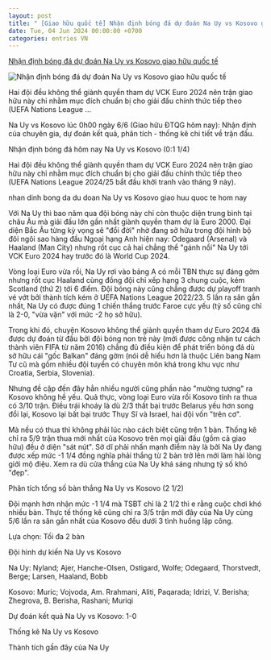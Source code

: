 ```yaml
---
layout: post
title: " [Giao hữu quốc tế] Nhận định bóng đá dự đoán Na Uy vs Kosovo giao hữu quốc tế"
date: Tue, 04 Jun 2024 00:00:00 +0700
categories: entries VN
---
```

[Nhận định bóng đá dự đoán Na Uy vs Kosovo giao hữu quốc tế](https://bongda24h.vn/nhan-dinh-bong-da/du-doan-na-uy-vs-kosovo-hom-nay-344-389551.html)

![Nhận định bóng đá dự đoán Na Uy vs Kosovo giao hữu quốc tế](https://static.bongda24h.vn/medias/standard/2024/06/03/nhan-dinh-bong-da-du-doan-na-uy-vs-kosovo-giao-huu-quoc-te-hom-nay-0306213327.jpg)

Hai đội đều không thể giành quyền tham dự VCK Euro 2024 nên trận giao hữu này chỉ nhằm mục đích chuẩn bị cho giải đấu chính thức tiếp theo (UEFA Nations League ...

Na Uy vs Kosovo lúc 0h00 ngày 6/6 (Giao hữu ĐTQG hôm nay): Nhận định của chuyên gia, dự đoán kết quả, phân tích - thống kê chi tiết về trận đấu.

Nhận định bóng đá hôm nay Na Uy vs Kosovo (0:1 1/4)

Hai đội đều không thể giành quyền tham dự VCK Euro 2024 nên trận giao hữu này chỉ nhằm mục đích chuẩn bị cho giải đấu chính thức tiếp theo (UEFA Nations League 2024/25 bắt đầu khởi tranh vào tháng 9 này).

nhan dinh bong da du doan Na Uy vs Kosovo giao huu quoc te hom nay

Với Na Uy thì bao năm qua đội bóng này chỉ còn thuộc diện trung bình tại châu Âu mà giải đấu lớn gần nhất giành quyền tham dự là Euro 2000. Đại diện Bắc Âu từng kỳ vọng sẽ "đổi đời" nhờ đang sở hữu trong đội hình bộ đôi ngôi sao hàng đầu Ngoại hạng Anh hiện nay: Odegaard (Arsenal) và Haaland (Man City) nhưng rốt cục cả hai chẳng thể "gánh nổi" Na Uy tới VCK Euro 2024 hay trước đó là World Cup 2024.

Vòng loại Euro vừa rồi, Na Uy rơi vào bảng A có mỗi TBN thực sự đáng gờm nhưng rốt cục Haaland cùng đồng đội chỉ xếp hạng 3 chung cuộc, kém Scotland (thứ 2) tới 6 điểm. Đội bóng này cũng chẳng được dự playoff tranh vé vớt bởi thành tích kém ở UEFA Nations League 2022/23. 5 lần ra sân gần nhất, Na Uy có được đúng 1 chiến thắng trước Faroe cực yếu (tỷ số cũng chỉ là 2-0, "vừa vặn" với mức -2 họ sở hữu).

Trong khi đó, chuyện Kosovo không thể giành quyền tham dự Euro 2024 đã được dự đoán từ đầu bởi đội bóng non trẻ này (mới được công nhận tư cách thành viên FIFA từ năm 2016) chẳng đủ điều kiện để phát triển bóng đá dù sở hữu cái "gốc Balkan" đáng gờm (nói dễ hiểu hơn là thuộc Liên bang Nam Tư cũ mà gồm nhiều đội tuyển có chuyên môn khá trong khu vực như Croatia, Serbia, Slovenia).

Nhưng đề cập đến đây hẳn nhiều người cũng phần nào "mường tượng" ra Kosovo không hề yếu. Quả thực, vòng loại Euro vừa rồi Kosovo tính ra thua có 3/10 trận. Điều trái khoáy là dù 2/3 thất bại trước Belarus yếu hơn song đổi lại, Kosovo lại bất bại trước Thụy Sĩ và Israel, hai đội vốn "trên cơ".

Mà nếu có thua thì không phải lúc nào cách biệt cũng trên 1 bàn. Thống kê chỉ ra 5/9 trận thua mới nhất của Kosovo trên mọi giải đấu (gồm cả giao hữu) đều ở diện "sát nút". Sở dĩ phải nhấn mạnh điểm này là bởi Na Uy đang được xếp mức -1 1/4 đồng nghĩa phải thắng từ 2 bàn trở lên mới làm hài lòng giới mộ điệu. Xem ra dù cửa thắng của Na Uy khá sáng nhưng tỷ số khó "đẹp".

Phân tích tổng số bàn thắng Na Uy vs Kosovo (2 1/2)

Đội mạnh hơn nhận mức -1 1/4 mà TSBT chỉ là 2 1/2 thì e rằng cuộc chơi khó nhiều bàn. Thực tế thống kê cũng chỉ ra 3/5 trận mới đây của Na Uy cùng 5/6 lần ra sân gần nhất của Kosovo đều dưới 3 tình huống lập công.

Lựa chọn: Tối đa 2 bàn

Đội hình dự kiến Na Uy vs Kosovo

Na Uy: Nyland; Ajer, Hanche-Olsen, Ostigard, Wolfe; Odegaard, Thorstvedt, Berge; Larsen, Haaland, Bobb

Kosovo: Muric; Vojvoda, Am. Rrahmani, Aliti, Paqarada; Idrizi, V. Berisha; Zhegrova, B. Berisha, Rashani; Muriqi

Dự đoán kết quả Na Uy vs Kosovo: 1-0

Thống kê Na Uy vs Kosovo

Thành tích gần đây của Na Uy

